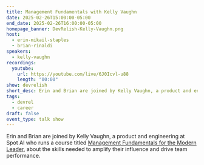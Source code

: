 ```yaml
---
title: Management Fundamentals with Kelly Vaughn
date: 2025-02-26T15:00:00-05:00
end_date: 2025-02-26T16:00:00-05:00
homepage_banner: DevRelish-Kelly-Vaughn.png
host:
  - erin-mikail-staples
  - brian-rinaldi
speakers:
  - kelly-vaughn
recordings:
  youtube:
    url: https://youtube.com/live/6J0Icvl-u88
    length: "00:00"
show: devrelish
short_desc: Erin and Brian are joined by Kelly Vaughn, a product and engineering at Spot AI who runs a course titled Management Fundamentals for the Modern Leader, about the skills needed to amplify their influence and drive team performance.
tags:
  - devrel
  - career
draft: false
event_type: talk show
---
```


Erin and Brian are joined by Kelly Vaughn, a product and engineering at Spot AI who runs a course titled [Management Fundamentals for the Modern Leader](https://kvlly.com/course), about the skills needed to amplify their influence and drive team performance.
